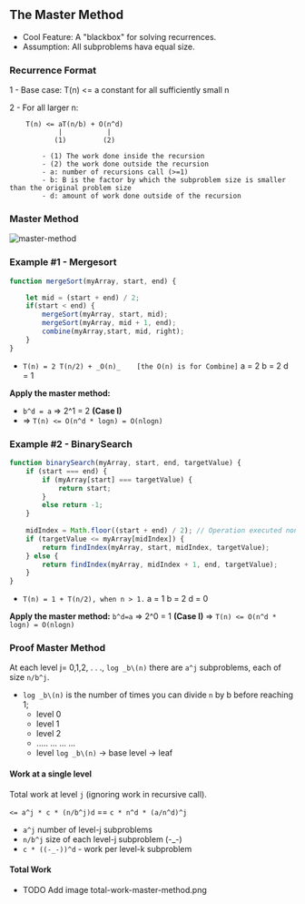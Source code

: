 
## The Master Method

- Cool Feature: A "blackbox" for solving recurrences.
- Assumption: All subproblems hava equal size.

### Recurrence Format
1 - Base case: T(n) <=  a constant for all sufficiently small n

2 - For all larger n:  
```
	T(n) <= aT(n/b) + O(n^d)
 			| 			|
		   (1)         (2)
		
		- (1) The work done inside the recursion 
		- (2) the work done outside the recursion
		- a: number of recursions call (>=1)
		- b: B is the factor by which the subproblem size is smaller than the original problem size
		- d: amount of work done outside of the recursion
```

### Master Method
![master-method](master-method)

### Example #1 - Mergesort
```js
function mergeSort(myArray, start, end) {

	let mid = (start + end) / 2;
	if(start < end) {
		mergeSort(myArray, start, mid);
		mergeSort(myArray, mid + 1, end);
		combine(myArray,start, mid, right);
	}
}
```

- `T(n) = 2 T(n/2) + _O(n)_    [the O(n) is for Combine]`
a = 2
b = 2
d = 1

**Apply the master method:**
- `b^d = a` => 2^1 = 2 **(Case I)**
- => `T(n) <= O(n^d * logn) = O(nlogn)`

### Example #2 - BinarySearch
```js
function binarySearch(myArray, start, end, targetValue) {
    if (start === end) {
        if (myArray[start] === targetValue) {
            return start;
        }
        else return -1;
    }
    
    midIndex = Math.floor((start + end) / 2); // Operation executed non-recursively 
    if (targetValue <= myArray[midIndex]) {
        return findIndex(myArray, start, midIndex, targetValue);
    } else {
        return findIndex(myArray, midIndex + 1, end, targetValue);
    }
}
```

- `T(n) = 1 + T(n/2), when n > 1.`
a = 1
b = 2
d = 0

**Apply the master method:**
`b^d=a` => 2^0 = 1 **(Case I)**
=> `T(n) <= O(n^d * logn) = O(nlogn)`


### Proof Master Method

At each level j= 0,1,2, . . ., `log _b\(n)` there are `a^j` subproblems, each of size `n/b^j`.
-	`log _b\(n)` is the number of times you can divide `n` by b before reaching 1;
	-	level 0
	-	level 1
	-	level 2
	-	..... ... ... ...
	-	level `log _b\(n)` -> base level -> leaf

#### Work at	a single level
Total work at level `j` (ignoring work in recursive call).

`<= a^j * c * (n/b^j)d` == `c * n^d * (a/n^d)^j`
- `a^j` number of level-j subproblems
- `n/b^j` size of each level-j subproblem  (-_-)
- `c * ((-_-))^d` - work per level-k subproblem

#### Total Work
- TODO Add image total-work-master-method.png
